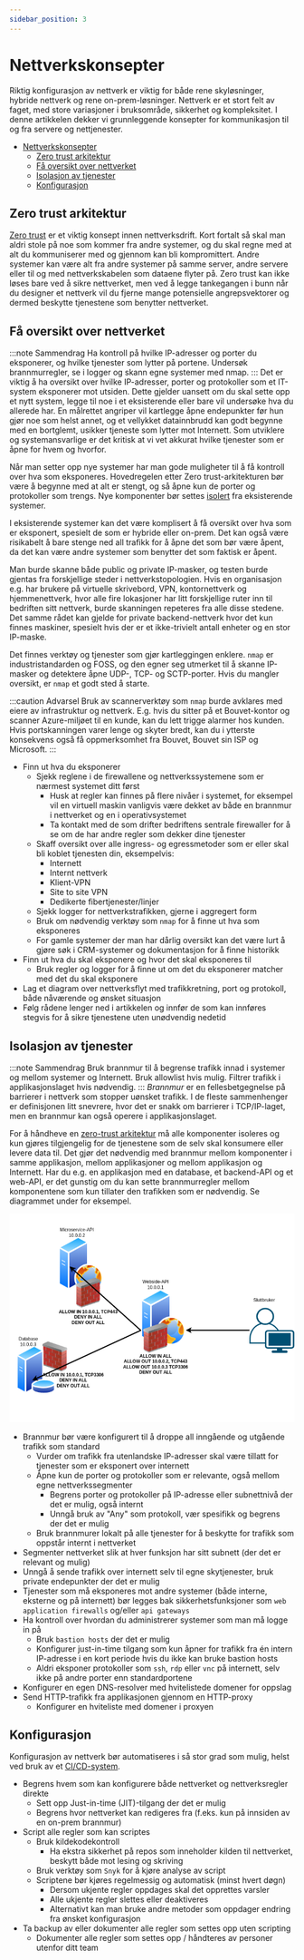 ```yaml
---
sidebar_position: 3
---
```


# Nettverkskonsepter

Riktig konfigurasjon av nettverk er viktig for både rene skyløsninger, hybride nettverk og rene on-prem-løsninger. Nettverk er et stort felt av faget, med store
variasjoner i bruksområde, sikkerhet og kompleksitet. I denne artikkelen dekker vi grunnleggende konsepter for kommunikasjon til og fra servere og nettjenester.

- [Nettverkskonsepter](#nettverkskonsepter)
    - [Zero trust arkitektur](#zero-trust-arkitektur)
    - [Få oversikt over nettverket](#få-oversikt-over-nettverket)
    - [Isolasjon av tjenester](#isolasjon-av-tjenester)
    - [Konfigurasjon](#konfigurasjon)

## Zero trust arkitektur

[Zero trust](https://en.wikipedia.org/wiki/Zero_trust_security_model) er et viktig konsept innen nettverksdrift. Kort fortalt så skal man aldri stole på noe som
kommer fra andre systemer, og du skal regne med at alt du
kommuniserer med og gjennom kan bli kompromittert. Andre systemer kan være alt fra andre systemer på samme server, andre servere eller til og med
nettverkskabelen som dataene flyter på. Zero trust kan ikke løses bare ved å sikre nettverket, men ved å legge tankegangen i bunn når du designer et nettverk
vil du fjerne mange potensielle angrepsvektorer og dermed beskytte tjenestene som benytter nettverket.

## Få oversikt over nettverket

:::note Sammendrag
Ha kontroll på hvilke IP-adresser og porter du eksponerer, og hvilke tjenester som lytter på portene. Undersøk brannmurregler, se i logger og skann
egne systemer med nmap.
:::
Det er viktig å ha oversikt over hvilke IP-adresser, porter og protokoller som et IT-system eksponerer
mot utsiden. Dette gjelder uansett om du skal sette opp et nytt system, legge til noe
i et eksisterende eller bare vil undersøke hva du allerede har. En målrettet angriper vil kartlegge åpne endepunkter før hun gjør noe som helst annet, og et
vellykket
datainnbrudd kan godt begynne med en bortglemt, usikker tjeneste som lytter mot Internett. Som utviklere og
systemansvarlige er det kritisk at vi vet akkurat hvilke tjenester som er åpne for hvem og hvorfor.

Når man setter opp nye systemer har man gode muligheter til å få kontroll over hva som eksponeres. Hovedregelen etter Zero trust-arkitekturen bør være å begynne
med at alt er stengt, og så åpne kun de porter og protokoller som trengs. Nye komponenter bør
settes [isolert](http://localhost:3000/drifte/network#isolasjon-av-tjenester) fra eksisterende systemer.

I eksisterende systemer kan det være komplisert å få oversikt over hva som er eksponert, spesielt de som er hybride eller on-prem. Det kan også være
risikabelt å bare stenge ned all trafikk for å åpne det som bør være åpent, da det kan være andre systemer som benytter det som faktisk er åpent.

Man burde skanne både public og private IP-masker, og
testen burde gjentas fra forskjellige steder i nettverkstopologien. Hvis en organisasjon e.g. har brukere på virtuelle skrivebord, VPN, kontornettverk og
hjemmenettverk, hvor alle fire lokasjoner har litt forskjellige ruter inn til bedriften sitt nettverk, burde skanningen repeteres fra alle disse stedene. Det
samme rådet kan gjelde for private backend-nettverk hvor det kun finnes maskiner, spesielt hvis der er et ikke-trivielt antall enheter og en stor IP-maske.

Det finnes verktøy og tjenester som gjør kartleggingen enklere. `nmap` er industristandarden og FOSS, og den egner seg utmerket til å skanne IP-masker og
detektere åpne UDP-, TCP- og SCTP-porter. Hvis du mangler oversikt, er `nmap` et godt sted å starte.

:::caution Advarsel
Bruk av scannerverktøy som `nmap` burde avklares med eiere av infrastruktur og nettverk. E.g. hvis du sitter på
et Bouvet-kontor og scanner Azure-miljøet til en kunde, kan du lett trigge alarmer hos kunden. Hvis portskanningen
varer lenge og skyter bredt, kan du i ytterste konsekvens også få oppmerksomhet fra Bouvet, Bouvet sin ISP
og Microsoft.
:::

- Finn ut hva du eksponerer
    - Sjekk reglene i de firewallene og nettverkssystemene som er nærmest systemet ditt først
        - Husk at regler kan finnes på flere nivåer i systemet, for eksempel vil en virtuell maskin vanligvis være
          dekket av både en brannmur i nettverket og en i operativsystemet
        - Ta kontakt med de som drifter bedriftens sentrale firewaller for å se om de har andre regler som dekker dine tjenester
    - Skaff oversikt over alle ingress- og egressmetoder som er eller skal bli koblet tjenesten din, eksempelvis:
        - Internett
        - Internt nettverk
        - Klient-VPN
        - Site to site VPN
        - Dedikerte fibertjenester/linjer
    - Sjekk logger for nettverkstrafikken, gjerne i aggregert form
    - Bruk om nødvendig verktøy som `nmap` for å finne ut hva som eksponeres
    - For gamle systemer der man har dårlig oversikt kan det være lurt å gjøre søk i CRM-systemer og dokumentasjon for å finne historikk
- Finn ut hva du skal eksponere og hvor det skal eksponeres til
    - Bruk regler og logger for å finne ut om det du eksponerer matcher med det du skal eksponere
- Lag et diagram over nettverksflyt med trafikkretning, port og protokoll, både nåværende og ønsket situasjon
- Følg rådene lenger ned i artikkelen og innfør de som kan innføres stegvis for å sikre tjenestene uten unødvendig nedetid

## Isolasjon av tjenester

:::note Sammendrag
Bruk brannmur til å begrense trafikk innad i systemer og mellom systemer og Internett. Bruk allowlist hvis mulig. Filtrer trafikk i applikasjonslaget hvis
nødvendig.
:::
_Brannmur_ er en fellesbetgegnelse på barrierer i nettverk som stopper uønsket trafikk. I de fleste sammenhenger er definisjonen litt snevrere, hvor det er
snakk om barrierer i TCP/IP-laget, men en brannmur kan også operere i applikasjonslaget.

For å håndheve en [zero-trust arkitektur](https://en.wikipedia.org/wiki/Zero_trust_security_model) må alle komponenter isoleres og kun gjøres tilgjengelig for
de tjenestene som de selv skal konsumere eller levere data til. Det gjør det nødvendig med brannmur mellom komponenter i samme applikasjon, mellom applikasjoner
og mellom applikasjon og Internett. Har du e.g. en applikasjon med en database, et backend-API og et web-API, er det gunstig om du kan sette brannmurregler
mellom komponentene som kun tillater den trafikken som er nødvendig. Se diagrammet under for eksempel.

![image](./firewall-infrastructure.drawio.png)

- Brannmur bør være konfigurert til å droppe all inngående og utgående trafikk som standard
    - Vurder om trafikk fra utenlandske IP-adresser skal være tillatt for tjenester som er eksponert over internett
    - Åpne kun de porter og protokoller som er relevante, også mellom egne nettverkssegmenter
        - Begrens porter og protokoller på IP-adresse eller subnettnivå der det er mulig, også internt
        - Unngå bruk av "Any" som protokoll, vær spesifikk og begrens der det er mulig
    - Bruk brannmurer lokalt på alle tjenester for å beskytte for trafikk som oppstår internt i nettverket
- Segmenter nettverket slik at hver funksjon har sitt subnett (der det er relevant og mulig)
- Unngå å sende trafikk over internett selv til egne skytjenester, bruk private endepunkter der det er mulig
- Tjenester som må eksponeres mot andre systemer (både interne, eksterne og på internett) bør legges bak sikkerhetsfunksjoner som `web application firewalls` og/eller `api gateways`
- Ha kontroll over hvordan du administrerer systemer som man må logge in på
    - Bruk `bastion hosts` der det er mulig
    - Konfigurer just-in-time tilgang som kun åpner for trafikk fra én intern IP-adresse i en kort periode hvis du ikke kan bruke bastion hosts
    - Aldri eksponer protokoller som `ssh`, `rdp` eller `vnc` på internett, selv ikke på andre porter enn standardportene
- Konfigurer en egen DNS-resolver med hvitelistede domener for oppslag
- Send HTTP-trafikk fra applikasjonen gjennom en HTTP-proxy
    - Konfigurer en hviteliste med domener i proxyen

## Konfigurasjon

Konfigurasjon av nettverk bør automatiseres i så stor grad som mulig, helst ved bruk av et [CI/CD-system](../01_planlegge/04_verktoy_og_bruk.md).

- Begrens hvem som kan konfigurere både nettverket og nettverksregler direkte
    - Sett opp Just-in-time (JIT)-tilgang der det er mulig
    - Begrens hvor nettverket kan redigeres fra (f.eks. kun på innsiden av en on-prem brannmur)
- Script alle regler som kan scriptes
    - Bruk kildekodekontroll
        - Ha ekstra sikkerhet på repos som inneholder kilden til nettverket, beskytt både mot lesing og skriving
    - Bruk verktøy som `Snyk` for å kjøre analyse av script
    - Scriptene bør kjøres regelmessig og automatisk (minst hvert døgn)
        - Dersom ukjente regler oppdages skal det opprettes varsler
        - Alle ukjente regler slettes eller deaktiveres
        - Alternativt kan man bruke andre metoder som oppdager endring fra ønsket konfigurasjon
- Ta backup av eller dokumenter alle regler som settes opp uten scripting
    - Dokumenter alle regler som settes opp / håndteres av personer utenfor ditt team

```

